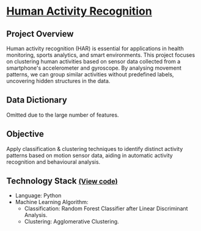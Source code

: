 # [Human Activity Recognition](../c.%20Jupyter%20Notebooks/Human%20Activity%20Recognition.ipynb)


## Project Overview
Human activity recognition (HAR) is essential for applications in health monitoring, sports analytics, and smart 
environments. This project focuses on clustering human activities based on sensor data collected from a smartphone's 
accelerometer and gyroscope. By analysing movement patterns, we can group similar activities without predefined labels, 
uncovering hidden structures in the data.

## Data Dictionary
Omitted due to the large number of features.

## Objective
Apply classification & clustering techniques to identify distinct activity patterns based on motion sensor data,
aiding in automatic activity recognition and behavioural analysis.

## Technology Stack <small>[(View code)](../c.%20Jupyter%20Notebooks/Human%20Activity%20Recognition.ipynb)</small>
- Language: Python
- Machine Learning Algorithm: 
  - Classification: Random Forest Classifier after Linear Discriminant Analysis. 
  - Clustering: Agglomerative Clustering.
